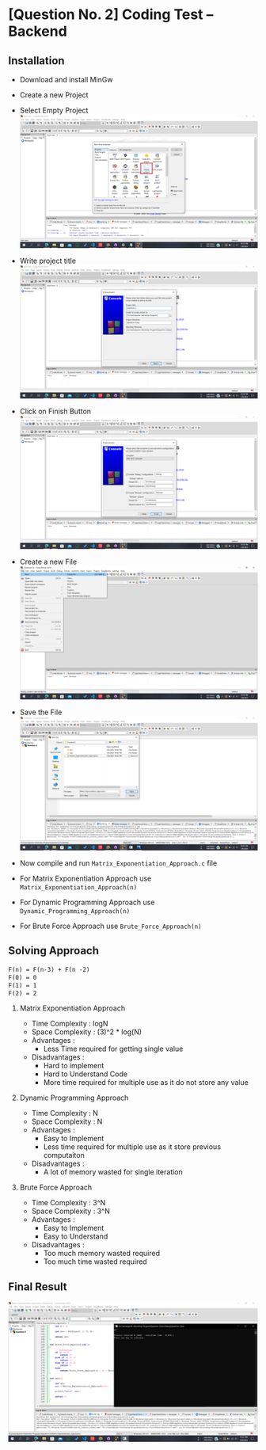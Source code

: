 # [Question No. 2] Coding Test – Backend

## Installation

- Download and install MinGw
- Create a new Project
- Select Empty Project
  ![plot](./image/select-empty-project.png)

- Write project title
  ![plot](./image/specify-title.png)

- Click on Finish Button
  ![plot](./image/Finish.png)

- Create a new File
  ![plot](./image/Create-new-file.png)
- Save the File
  ![plot](./image/Save-the-file.png)
- Now compile and run `Matrix_Exponentiation_Approach.c` file
- For Matrix Exponentiation Approach use `Matrix_Exponentiation_Approach(n)`
- For Dynamic Programming Approach use `Dynamic_Programming_Approach(n)`
- For Brute Force Approach use `Brute_Force_Approach(n)`

## Solving Approach

```
F(n) = F(n-3) + F(n -2)
F(0) = 0
F(1) = 1
F(2) = 2
```

1. Matrix Exponentiation Approach

   - Time Complexity : logN
   - Space Complexity : (3)^2 \* log(N)
   - Advantages :
     - Less Time required for getting single value
   - Disadvantages :
     - Hard to implement
     - Hard to Understand Code
     - More time required for multiple use as it do not store any value

2. Dynamic Programming Approach

   - Time Complexity : N
   - Space Complexity : N
   - Advantages :
     - Easy to Implement
     - Less time required for multiple use as it store previous computaiton
   - Disadvantages :
     - A lot of memory wasted for single iteration

3. Brute Force Approach

   - Time Complexity : 3^N
   - Space Complexity : 3^N
   - Advantages :
     - Easy to Implement
     - Easy to Understand
   - Disadvantages :
     - Too much memory wasted required
     - Too much time wasted required

## Final Result

![plot](./image/Final-output.png)
